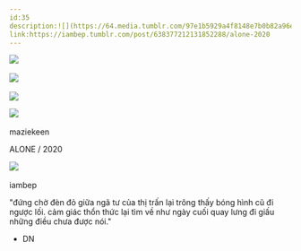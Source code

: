 ```yaml
---
id:35
description:![](https://64.media.tumblr.com/97e1b5929a4f8148e7b0b82a96e47e28/333207ae6f572cdf-a7/s540x810/d120cf60dbfdd1b7c0ae553c8ec7bcaf45b8bf0f.gifv) 
link:https://iambep.tumblr.com/post/638377212131852288/alone-2020
---
```


![](https://64.media.tumblr.com/3d0ec3d1aa80bc536025c5ca2a7fb006/333207ae6f572cdf-98/s540x810/edd268e9225b310d876093f25f299783fd09b89b.gifv) 

![](https://64.media.tumblr.com/97e1b5929a4f8148e7b0b82a96e47e28/333207ae6f572cdf-a7/s540x810/d120cf60dbfdd1b7c0ae553c8ec7bcaf45b8bf0f.gifv) 

![](https://64.media.tumblr.com/6d8bc77955725b9ccb1b4e92f52e72e1/333207ae6f572cdf-a4/s540x810/d5c679405017e0801085b67ceb60cb06f5aa3e98.gifv)

![](https://64.media.tumblr.com/8deac5bc157309ba790920551568e465/acd1c701069c55f3-6a/s64x64u_c1/268129663eda85c5ce4151a4c7482a2d42dc8f28.pnj) 

maziekeen

ALONE / 2020

![](https://64.media.tumblr.com/avatar_1372468cdf1b_64.pnj) 

iambep

"đứng chờ đèn đỏ giữa ngã tư của thị trấn lại trông thấy bóng hình cũ đi
ngược lối. cảm giác thổn thức lại tìm về như ngày cuối quay lưng đi giấu
những điều chưa được nói."

- DN